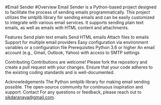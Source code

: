 #Email Sender
#Overview
Email Sender is a Python-based project designed to facilitate the process of sending emails programmatically. This project utilizes the smtplib library for sending emails and can be easily customized to integrate with various email services. It supports sending plain text emails, as well as emails with HTML content and attachments.

Features
Send plain text emails
Send HTML emails
Attach files to emails
Support for multiple email providers
Easy configuration via environment variables or a configuration file
Prerequisites
Python 3.6 or higher
An email account (e.g., Gmail, Outlook, Yahoo) with access to SMTP settings

Contributing
Contributions are welcome! Please fork the repository and create a pull request with your changes. Ensure that your code adheres to the existing coding standards and is well-documented.



Acknowledgements
The Python smtplib library for making email sending possible.
The open-source community for continuous inspiration and support.
Contact
For any questions or feedback, please reach out to sikdaranaya@gmail.com.
